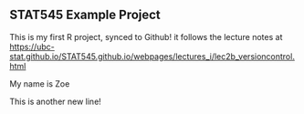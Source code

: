 ## STAT545 Example Project 

This is my first R project, synced to Github! it follows the lecture notes at <https://ubc-stat.github.io/STAT545.github.io/webpages/lectures_i/lec2b_versioncontrol.html>

My name is Zoe

This is another new line!
